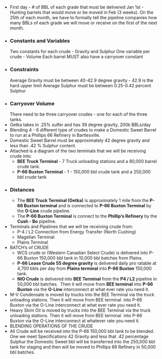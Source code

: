 - First day - # of BBL of each grade that must be delivered
  Jan 1st - Hunting barrels that would move or be moved in Feb (3 weeks).
  On the 25th of each month, we have to formally tell the pipeline companies how many BBLs of each grade we will move or receive on the first of the next month.
- ### Constants and Variables
  Two constants for each crude - Gravity and Sulphur
  One variable per crude - Volume
  Each barrel MUST also have a carryover constant
- ### Constraints
  Average Gravity must be between 40-42.9 degree gravity - 42.9 is the hard upper limit
  Average Sulphur must be between 0.25-0.42 percent Sulphur
- ### Carryover Volume
  There need to be three carryover crudes - one for each of the three tanks.
- Getka takes in .25% sulfer and has 39 degree gravity, 200k BBLs/day
- Blending 4 - 6 different type of crudes to make a Domestic Sweet Barrel to run at a Phillips 66 Refinery in Bartlesville.
- Domestic Sweet Barrel must be approximately 42 degree gravity and less than .42 % Sulphur content.
- Attached is a diagram of the two terminals that we will be receiving crude into:
	- **BEE Truck Terminal** - 7 Truck unloading stations and a 80,000 barrel crude tank.
	- **P-66 Buxton Terminal** - 1 - 150,000 bbl crude tank and a 250,000 bbl crude tank
- ### Distances
	- The **BEE Truck Terminal (Getka)** is approximately 1 mile from the **P-66 Buxton terminal** and is connected to **P-66 Buxton Terminal** by the **O-Line** crude pipeline.
	- The **P-66 Buxton Terminal** is connect to the **Phillip’s Refinery** by the **Cush - Bo** pipeline.
- Terminals and Pipelines that we will be receiving crude from:
	- P-4 / L2 Connection from Energy Transfer (North Cushing)
	- Magellan Terminal
	- Plains Terminal
- BATCH’s of CRUDE
	- WCS crude or (Western Canadian Select Crude) is delivered into P-66 Buxton 150,000 bbl tank in 10,000 bbl batches from Plains.
	- **P-66 Lease Crude 55 degree gravity** is delivered daily pro ratable at 4,700 bbls per day from **Plains terminal** into **P-66 Buxton** 150,000 tank.
	- **NIO Crude** is delivered into **BEE Terminal** from the **P4 / L2** pipeline in 50,000 bbl batches.  Then it will move from **BEE terminal** into **P-66 Buxton** via the **O-Line** interconnect at what ever rate you need it.
- M-V Condensate is moved by trucks into the BEE Terminal via the truck unloading stations. Then it will move from BEE terminal 	into P-66 Buxton via the O-Line interconnect at what ever rate you need it.
- Heavy Skim Oil is moved by trucks into the BEE Terminal via the truck unloading stations. Then it will move from BEE terminal 	into P-66 Buxton via the O-Line interconnect at whatever rate you need it.
- BLENDING OPERATIONS OF THE CRUDE
- All Crude will be received into the P-66 150,000 bbl tank to be blended. 
  One we meet Specifications 42 Gravity and less that .42 percentage 
  Sulphur the Domestic Sweet bbl will be transferred into the 250,000 bbl 
  tank for staging and then will be moved to 	Phillips 66 Refinery in 50,000 bbl batches.
